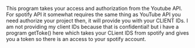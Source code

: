 This program takes your access and authorization from the Youtube API. For spotify API it somewhat requires the same thing as YouTube API you need authorize your project then, 
it will provide you with your CLIENT IDs. I am not providing my client IDs because that is confidential! but i have a program getToke() here which takes your CLient IDS from 
spotify and gives you a token so there is an access to your spotify account. 
